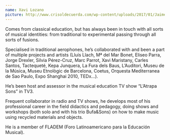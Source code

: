 ```yaml
---
name: Xavi Lozano
picture: http://www.crisoldecuerda.com/wp-content/uploads/2017/01/Jaime-Muñoz-foto-env-123x123-2017.jpg
---
```


Comes from classical education, but has always been in touch with all sorts of musical identities: from traditional to experimental passing through all sorts of fusions.

Specialised in traditional aerophones, he’s collaborated with and been a part of multiple projects and artists (Lluís Llach, Mª del Mar Bonet, Eliseo Parra, Jorge Drexler, Silvia Pérez-Cruz, Marc Parrot, Xavi Maristany, Carles Santos, Tactequeté, Kepa Junquera, La Fura dels Baus, L’Auditori, Museu de la Música, Museu Etnològic de Barcelona, Coetus, Orquesta Mediterranea de Sao Paulo, Expo Shanghai 2010, TEDx…).

He’s been host and assessor in the musical education TV show “L’Atrapa Sons” in TV3.

Frequent collaborator in radio and TV shows, he develops most of his professional career in the field didactics and pedagogy, doing shows and workshops (both solo and with his trio Bufa&Sons) on how to make music using recycled materials and objects.

He is a member of FLADEM (Foro Latinoamericano para la Educación Musical).
